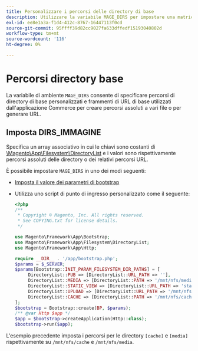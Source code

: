 ```yaml
---
title: Personalizzare i percorsi delle directory di base
description: Utilizzare la variabile MAGE_DIRS per impostare una matrice di percorsi assoluti.
exl-id: ee8e1a3a-f1d4-412c-8767-16447113f0cd
source-git-commit: 95ffff39d82cc9027fa633dffedf15193040802d
workflow-type: tm+mt
source-wordcount: '116'
ht-degree: 0%

---
```


# Percorsi directory base

La variabile di ambiente `MAGE_DIRS` consente di specificare percorsi di directory di base personalizzati e frammenti di URL di base utilizzati dall&#39;applicazione Commerce per creare percorsi assoluti a vari file o per generare URL.

## Imposta DIRS_IMMAGINE

Specifica un array associativo in cui le chiavi sono costanti di [\\Magento\\App\\Filesystem\\DirectoryList][directory-list] e i valori sono rispettivamente percorsi assoluti delle directory o dei relativi percorsi URL.

È possibile impostare `MAGE_DIRS` in uno dei modi seguenti:

- [Imposta il valore dei parametri di bootstrap](../bootstrap/set-parameters.md)
- Utilizza uno script di punto di ingresso personalizzato come il seguente:

  ```php
  <?php
  /**
   * Copyright © Magento, Inc. All rights reserved.
   * See COPYING.txt for license details.
   */
  
  use Magento\Framework\App\Bootstrap;
  use Magento\Framework\App\Filesystem\DirectoryList;
  use Magento\Framework\App\Http;
  
  require __DIR__ . '/app/bootstrap.php';
  $params = $_SERVER;
  $params[Bootstrap::INIT_PARAM_FILESYSTEM_DIR_PATHS] = [
       DirectoryList::PUB => [DirectoryList::URL_PATH => ''],
       DirectoryList::MEDIA => [DirectoryList::PATH => '/mnt/nfs/media', DirectoryList::URL_PATH => ''],
       DirectoryList::STATIC_VIEW => [DirectoryList::URL_PATH => 'static'],
       DirectoryList::UPLOAD => [DirectoryList::URL_PATH => '/mnt/nfs/media/upload'],
       DirectoryList::CACHE => [DirectoryList::PATH => '/mnt/nfs/cache'],
  ];
  $bootstrap = Bootstrap::create(BP, $params);
  /** @var Http $app */
  $app = $bootstrap->createApplication(Http::class);
  $bootstrap->run($app);
  ```

L&#39;esempio precedente imposta i percorsi per le directory `[cache]` e `[media]` rispettivamente su `/mnt/nfs/cache` e `/mnt/nfs/media`.

<!-- link definitions -->

[directory-list]: https://github.com/magento/magento2/blob/2.4/lib/internal/Magento/Framework/App/Filesystem/DirectoryList.php

